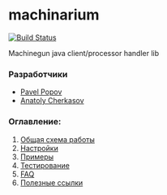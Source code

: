 # machinarium

[![Build Status](http://ci.rbkmoney.com/buildStatus/icon?job=rbkmoney_private/machinarium/master)](http://ci.rbkmoney.com/job/rbkmoney_private/job/machinarium/job/master/)


Machinegun java client/processor handler lib


### Разработчики

- [Pavel Popov](https://github.com/tolkonepiu)
- [Anatoly Cherkasov](https://github.com/avcherkasov)


### Оглавление:

1. [Общая схема работы](docs/schema.md)
1. [Настройки](docs/settings.md)
1. [Примеры](docs/example.md)
1. [Тестирование](docs/test.md)
1. [FAQ](docs/faq.md)
1. [Полезные ссылки](docs/links.md)
